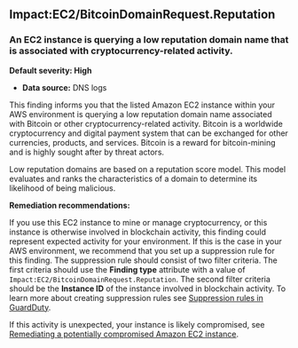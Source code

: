 

Impact:EC2/BitcoinDomainRequest.Reputation
------------------------------------------

### An EC2 instance is querying a low reputation domain name that is associated with cryptocurrency-related activity.

**Default severity: High**

* **Data source:** DNS logs

This finding informs you that the listed Amazon EC2 instance within your AWS environment is querying a low reputation domain name associated with Bitcoin or other cryptocurrency-related activity. Bitcoin is a worldwide cryptocurrency and digital payment system that can be exchanged for other currencies, products, and services. Bitcoin is a reward for bitcoin-mining and is highly sought after by threat actors.

Low reputation domains are based on a reputation score model. This model evaluates and ranks the characteristics of a domain to determine its likelihood of being malicious.

**Remediation recommendations:**

If you use this EC2 instance to mine or manage cryptocurrency, or this instance is otherwise involved in blockchain activity, this finding could represent expected activity for your environment. If this is the case in your AWS environment, we recommend that you set up a suppression rule for this finding. The suppression rule should consist of two filter criteria. The first criteria should use the **Finding type** attribute with a value of `Impact:EC2/BitcoinDomainRequest.Reputation`. The second filter criteria should be the **Instance ID** of the instance involved in blockchain activity. To learn more about creating suppression rules see [Suppression rules in GuardDuty](https://docs.aws.amazon.com/guardduty/latest/ug/findings_suppression-rule.html).

If this activity is unexpected, your instance is likely compromised, see [Remediating a potentially compromised Amazon EC2 instance](https://docs.aws.amazon.com/guardduty/latest/ug/compromised-ec2.html).

